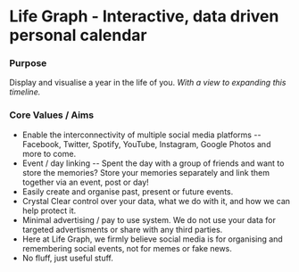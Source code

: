 # Life Graph - Interactive, data driven personal calendar

### Purpose

Display and visualise a year in the life of you. _With a view to expanding this timeline._

### Core Values / Aims

* Enable the interconnectivity of multiple social media platforms -- Facebook, Twitter, Spotify, YouTube, Instagram, Google Photos and more to come.
* Event / day linking -- Spent the day with a group of friends and want to store the memories? Store your memories separately and link them together via an event, post or day!
* Easily create and organise past, present or future events.
* Crystal Clear control over your data, what we do with it, and how we can help protect it.
* Minimal advertising / pay to use system. We do not use your data for targeted advertisments or share with any third parties.
* Here at Life Graph, we firmly believe social media is for organising and remembering social events, not for memes or fake news.
* No fluff, just useful stuff.